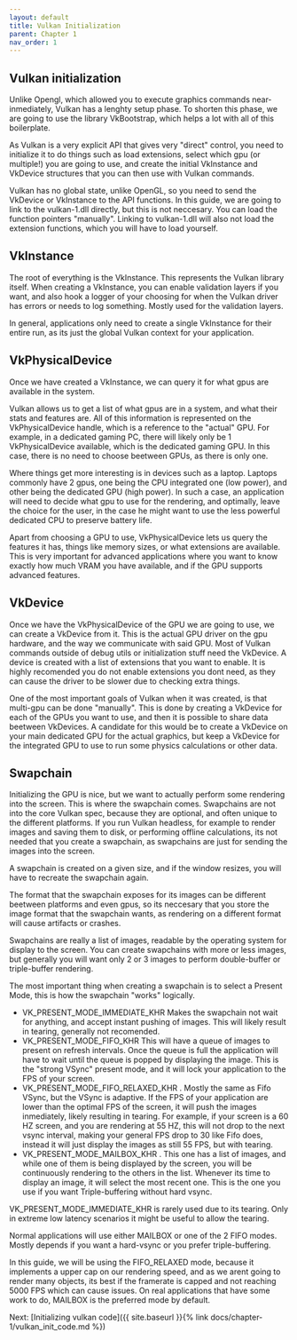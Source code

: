 ```yaml
---
layout: default
title: Vulkan Initialization
parent: Chapter 1
nav_order: 1
---
```



## Vulkan initialization
Unlike Opengl, which allowed you to execute graphics commands near-inmediately, Vulkan has a lenghty setup phase. To shorten this phase, we are going to use the library VkBootstrap, which helps a lot with all of this boilerplate.

As Vulkan is a very explicit API that gives very "direct" control, you need to initialize it to do things such as load extensions, select which gpu (or multiple!) you are going to use, and create the initial VkInstance and VkDevice structures that you can then use with Vulkan commands.

Vulkan has no global state, unlike OpenGL, so you need to send the VkDevice or VkInstance to the API functions. In this guide, we are going to link to the vulkan-1.dll directly, but this is not neccesary. You can load the function pointers "manually". Linking to vulkan-1.dll will also not load the extension functions, which you will have to load yourself.

## VkInstance
The root of everything is the VkInstance. This represents the Vulkan library itself. When creating a VkInstance, you can enable validation layers if you want, and also hook a logger of your choosing for when the Vulkan driver has errors or needs to log something. Mostly used for the validation layers.

In general, applications only need to create a single VkInstance for their entire run, as its just the global Vulkan context for your application.

## VkPhysicalDevice
Once we have created a VkInstance, we can query it for what gpus are available in the system. 

Vulkan allows us to get a list of what gpus are in a system, and what their stats and features are. All of this information is represented on the VkPhysicalDevice handle, which is a reference to the "actual" GPU. For example, in a dedicated gaming PC, there will likely only be 1 VkPhysicalDevice available, which is the dedicated gaming GPU. In this case, there is no need to choose beetween GPUs, as there is only one. 

Where things get more interesting is in devices such as a laptop. Laptops commonly have 2 gpus, one being the CPU integrated one (low power), and other being the dedicated GPU (high power). In such a case, an application will need to decide what gpu to use for the rendering, and optimally, leave the choice for the user, in the case he might want to use the less powerful dedicated CPU to preserve battery life.

Apart from choosing a GPU to use, VkPhysicalDevice lets us query the features it has, things like memory sizes, or what extensions are available. This is very important for advanced applications where you want to know exactly how much VRAM you have available, and if the GPU supports advanced features. 

## VkDevice
Once we have the VkPhysicalDevice of the GPU we are going to use, we can create a VkDevice from it. This is the actual GPU driver on the gpu hardware, and the way we communicate with said GPU.
Most of Vulkan commands outside of debug utils or initialization stuff need the VkDevice. A device is created with a list of extensions that you want to enable. It is highly recomended you do not enable extensions you dont need, as they can cause the driver to be slower due to checking extra things.

One of the most important goals of Vulkan when it was created, is that multi-gpu can be done "manually". This is done by creating a VkDevice for each of the GPUs you want to use, and then it is possible to share data beetween VkDevices. A candidate for this would be to create a VkDevice on your main dedicated GPU for the actual graphics, but keep a VkDevice for the integrated GPU to use to run some physics calculations or other data.

## Swapchain
Initializing the GPU is nice, but we want to actually perform some rendering into the screen. This is where the swapchain comes.
Swapchains are not into the core Vulkan spec, because they are optional, and often unique to the different platforms. If you run Vulkan headless, for example to render images and saving them to disk, or performing offline calculations, its not needed that you create a swapchain, as swapchains are just for sending the images into the screen.

A swapchain is created on a given size, and if the window resizes, you will have to recreate the swapchain again. 

The format that the swapchain exposes for its images can be different beetween platforms and even gpus, so its neccesary that you store the image format that the swapchain wants, as rendering on a different format will cause artifacts or crashes.

Swapchains are really a list of images, readable by the operating system for display to the screen. You can create swapchains with more or less images, but generally you will want only 2 or 3 images to perform double-buffer or triple-buffer rendering.

The most important thing when creating a swapchain is to select a Present Mode, this is how the swapchain "works" logically.

- VK_PRESENT_MODE_IMMEDIATE_KHR Makes the swapchain not wait for anything, and accept instant pushing of images. This will likely result in tearing, generally not recomended.
- VK_PRESENT_MODE_FIFO_KHR This will have a queue of images to present on refresh intervals. Once the queue is full the application will have to wait until the queue is popped by displaying the image. This is the "strong VSync" present mode, and it will lock your application to the FPS of your screen.
- VK_PRESENT_MODE_FIFO_RELAXED_KHR . Mostly the same as Fifo VSync, but the VSync is adaptive. If the FPS of your application are lower than the optimal FPS of the screen, it will push the images inmediately, likely resulting in tearing. For example, if your screen is a 60 HZ screen, and you are rendering at 55 HZ, this will not drop to the next vsync interval, making your general FPS drop to 30 like Fifo does, instead it will just display the images as still 55 FPS, but with tearing.
- VK_PRESENT_MODE_MAILBOX_KHR . This one has a list of images, and while one of them is being displayed by the screen, you will be continuously rendering to the others in the list. Whenever its time to display an image, it will select the most recent one. This is the one you use if you want Triple-buffering without hard vsync.

VK_PRESENT_MODE_IMMEDIATE_KHR is rarely used due to its tearing. Only in extreme low latency scenarios it might be useful to allow the tearing.

Normal applications will use either MAILBOX or one of the 2 FIFO modes. Mostly depends if you want a hard-vsync or you prefer triple-buffering.

In this guide, we will be using the FIFO_RELAXED mode, because it implements a upper cap on our rendering speed, and as we arent going to render many objects, its best if the framerate is capped and not reaching 5000 FPS which can cause issues. On real applications that have some work to do, MAILBOX is the preferred mode by default.


Next: [Initializing vulkan code]({{ site.baseurl }}{% link docs/chapter-1/vulkan_init_code.md %})